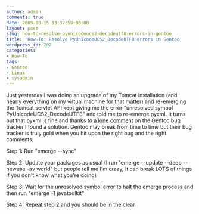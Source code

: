 ```yaml
---
author: admin
comments: true
date: 2009-10-15 13:37:59+00:00
layout: post
slug: how-to-resolve-pyunicodeucs2-decodeutf8-errors-in-gentoo
title: 'How-To: Resolve PyUnicodeUCS2_DecodeUTF8 errors in Gentoo'
wordpress_id: 202
categories:
- How-To
tags:
- Gentoo
- Linux
- sysadmin
---
```


Just yesterday I was doing an upgrade of my Tomcat installation (and nearly everything on my virtual machine for that matter) and re-emerging the Tomcat servlet API kept giving me the error "unresolved symbol PyUnicodeUCS2_DecodeUTF8" and told me to re-emerge pyxml.  It turns out that pyxml is fine and thanks to [a lone comment](http://bugs.gentoo.org/show_bug.cgi?id=282312#c2) on the Gentoo bug tracker I found a solution. Gentoo may break from time to time but their bug tracker is truly gold when you hit upon the right bug and the right comments.

Step 1: Run "emerge --sync"

Step 2: Update your packages as usual (I run "emerge --update --deep --newuse -av world" but people tell me I'm crazy, it can break LOTS of things if you don't know what you're doing)

Step 3: Wait for the unresolved symbol error to halt the emerge process and then run "emerge -1 javatoolkit"

Step 4: Repeat step 2 and you should be in the clear
